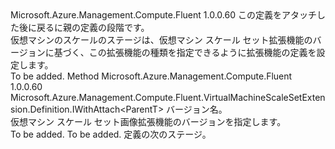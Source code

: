 <Type Name="IWithVersion&lt;ParentT&gt;" FullName="Microsoft.Azure.Management.Compute.Fluent.VirtualMachineScaleSetExtension.Definition.IWithVersion&lt;ParentT&gt;">
  <TypeSignature Language="C#" Value="public interface IWithVersion&lt;ParentT&gt;" />
  <TypeSignature Language="ILAsm" Value=".class public interface auto ansi abstract IWithVersion`1&lt;ParentT&gt;" />
  <TypeSignature Language="DocId" Value="T:Microsoft.Azure.Management.Compute.Fluent.VirtualMachineScaleSetExtension.Definition.IWithVersion`1" />
  <TypeSignature Language="VB.NET" Value="Public Interface IWithVersion(Of ParentT)" />
  <TypeSignature Language="F#" Value="type IWithVersion&lt;'ParentT&gt; = interface" />
  <AssemblyInfo>
    <AssemblyName>Microsoft.Azure.Management.Compute.Fluent</AssemblyName>
    <AssemblyVersion>1.0.0.60</AssemblyVersion>
  </AssemblyInfo>
  <TypeParameters>
    <TypeParameter Name="ParentT" />
  </TypeParameters>
  <Interfaces />
  <Docs>
    <typeparam name="ParentT">この定義をアタッチした後に戻るに親の定義の段階です。</typeparam>
    <summary>
            仮想マシンのスケールのステージは、仮想マシン スケール セット拡張機能のバージョンに基づく、この拡張機能の種類を指定できるように拡張機能の定義を設定します。
            </summary>
    <remarks>To be added.</remarks>
  </Docs>
  <Members>
    <Member MemberName="WithVersion">
      <MemberSignature Language="C#" Value="public Microsoft.Azure.Management.Compute.Fluent.VirtualMachineScaleSetExtension.Definition.IWithAttach&lt;ParentT&gt; WithVersion (string extensionImageVersionName);" />
      <MemberSignature Language="ILAsm" Value=".method public hidebysig newslot virtual instance class Microsoft.Azure.Management.Compute.Fluent.VirtualMachineScaleSetExtension.Definition.IWithAttach`1&lt;!ParentT&gt; WithVersion(string extensionImageVersionName) cil managed" />
      <MemberSignature Language="DocId" Value="M:Microsoft.Azure.Management.Compute.Fluent.VirtualMachineScaleSetExtension.Definition.IWithVersion`1.WithVersion(System.String)" />
      <MemberSignature Language="VB.NET" Value="Public Function WithVersion (extensionImageVersionName As String) As IWithAttach(Of ParentT)" />
      <MemberSignature Language="F#" Value="abstract member WithVersion : string -&gt; Microsoft.Azure.Management.Compute.Fluent.VirtualMachineScaleSetExtension.Definition.IWithAttach&lt;'ParentT&gt;" Usage="iWithVersion.WithVersion extensionImageVersionName" />
      <MemberType>Method</MemberType>
      <AssemblyInfo>
        <AssemblyName>Microsoft.Azure.Management.Compute.Fluent</AssemblyName>
        <AssemblyVersion>1.0.0.60</AssemblyVersion>
      </AssemblyInfo>
      <ReturnValue>
        <ReturnType>Microsoft.Azure.Management.Compute.Fluent.VirtualMachineScaleSetExtension.Definition.IWithAttach&lt;ParentT&gt;</ReturnType>
      </ReturnValue>
      <Parameters>
        <Parameter Name="extensionImageVersionName" Type="System.String" />
      </Parameters>
      <Docs>
        <param name="extensionImageVersionName">バージョン名。</param>
        <summary>
            仮想マシン スケール セット画像拡張機能のバージョンを指定します。
            </summary>
        <returns>To be added.</returns>
        <remarks>To be added.</remarks>
        <return>定義の次のステージ。</return>
      </Docs>
    </Member>
  </Members>
</Type>